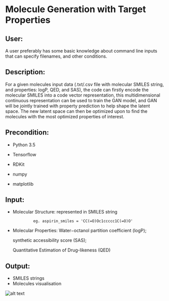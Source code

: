# Molecule Generation with Target Properties


## User: 

A user preferably has some basic knowledge about command line inputs that can specify filenames, and other conditions.


## Description:


For a given molecules input data (.txt/.csv file with molecular SMILES string, and properties: logP, QED, and SAS), the code can firstly encode the molecular SMILES into a code vector representation, this multidimensional continuous representation can be used to train the GAN model, and GAN will be jointly trained with property prediction to help shape the latent space. The new latent space can then be optimized upon to find the molecules with the most optimized properties of interest.



## Precondition: 


* Python 3.5

* Tensorflow

* RDKit

* numpy

* matplotlib



## Input:

* Molecular Structure: represented in SMILES string
                       
		       eg. aspirin_smiles = 'CC(=O)Oc1ccccc1C(=O)O'

* Molecular Properties: 
	Water−octanol partition coefficient (logP);
	
	synthetic accessibility score (SAS);
	
	Quantitative Estimation of Drug-likeness (QED)


## Output:
* SMILES strings
* Molecules visualisation

![alt text](https://github.com/chennnnnyize/Generative-Molecules/blob/master/Graphs/Moleculesv_Visualisation.png) 






